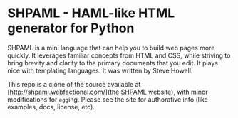# SHPAML - HAML-like HTML generator for Python

SHPAML is a mini language that can help you to build web pages more quickly. It leverages familiar concepts from HTML and CSS, while striving to bring brevity and clarity to the primary documents that you edit. It plays nice with templating languages. It was written by Steve Howell.

This repo is a clone of the source available at [http://shpaml.webfactional.com/](the SHPAML website), with minor modifications for `egg`ing. Please see the site for authorative info (like examples, docs, license, etc).